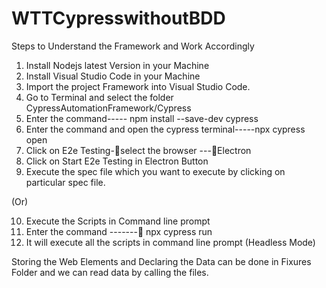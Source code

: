 # WTTCypresswithoutBDD

Steps to Understand the Framework and Work Accordingly

1.	Install Nodejs latest Version in your Machine
2.	Install Visual Studio Code in your Machine
3.	Import the project Framework into Visual Studio Code.
4.	Go to Terminal and select the folder CypressAutomationFramework/Cypress	
5.	Enter the command----- npm install --save-dev cypress
6.	Enter the command and open the cypress terminal-----npx cypress open
7.	Click on E2e Testing-select the browser ---Electron
8.	Click on Start E2e Testing in Electron Button 
9.	Execute the spec file which you want to execute by clicking on particular spec file.

(Or)

10.	Execute the Scripts in Command line prompt
11.	Enter the command ------- npx cypress run
12.	It will execute all the scripts in command line prompt (Headless Mode)

Storing the Web Elements and Declaring the Data can be done in Fixures Folder and we can read data by calling the files.
